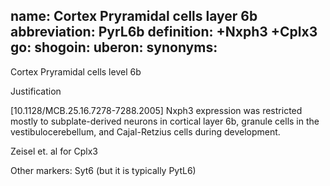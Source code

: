 name: Cortex Pryramidal cells layer 6b
abbreviation: PyrL6b
definition: +Nxph3 +Cplx3
go:
shogoin: 
uberon:
synonyms:
---

Cortex Pryramidal cells level 6b

Justification

[10.1128/MCB.25.16.7278-7288.2005] Nxph3 expression was restricted mostly to subplate-derived neurons in cortical layer 6b, granule cells in the vestibulocerebellum, and Cajal-Retzius cells during development. 

Zeisel et. al for Cplx3

Other markers:
Syt6 (but it is typically PytL6)